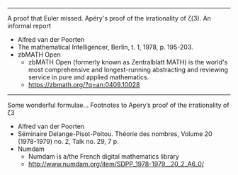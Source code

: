   
- - - -

A proof that Euler missed. Apéry's proof of the irrationality of ζ(3). An informal report 
* Alfred van der Poorten
* The mathematical Intelligencer, Berlin, t. 1, 1978, p. 195-203.
* zbMATH Open
  * zbMATH Open (formerly known as Zentralblatt MATH) is the world's most comprehensive and longest-running abstracting and reviewing service in pure and applied mathematics.
  * <https://zbmath.org/?q=an:0409.10028>

- - - -

Some wonderful formulae... Footnotes to Apery’s proof of the irrationality of ζ3
* Alfred van der Poorten
* Séminaire Delange-Pisot-Poitou. Théorie des nombres, Volume 20 (1978-1979) no. 2, Talk no. 29, 7 p.
* Numdam
  * Numdam is a/the French digital mathematics library
  * <http://www.numdam.org/item/SDPP_1978-1979__20_2_A6_0/>

